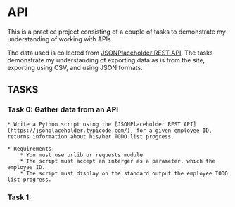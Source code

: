 # API

This is a practice project consisting of a couple of tasks to demonstrate my understanding of working with APIs.

The data used is collected from [JSONPlaceholder REST API](https://jsonplaceholder.typicode.com/). 
The tasks demonstrate my understanding of exporting data as is from the site, exporting using CSV, and using JSON formats.

## TASKS
### Task 0: Gather data from an API
    * Write a Python script using the [JSONPlaceholder REST API](https://jsonplaceholder.typicode.com/), for a given employee ID, returns information about his/her TODO list progress.

    * Requirements:
        * You must use urlib or requests module
        * The script must accept an interger as a parameter, which the employee ID.
        * The script must display on the standard output the employee TODO list progress.

### Task 1: 
